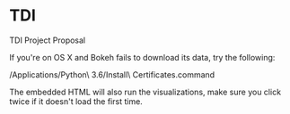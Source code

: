 # TDI
TDI Project Proposal

If you're on OS X and Bokeh fails to download its data, try the following:

/Applications/Python\ 3.6/Install\ Certificates.command

The embedded HTML will also run the visualizations, make sure you click twice if it doesn't load the first time.
